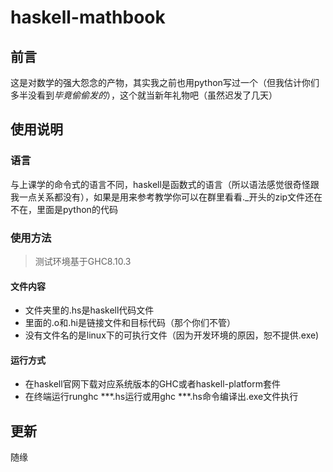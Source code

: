 # haskell-mathbook
## 前言
这是对数学的强大怨念的产物，其实我之前也用python写过一个（但我估计你们多半没看到*毕竟偷偷发的*），这个就当新年礼物吧（虽然迟发了几天）

## 使用说明

### 语言
与上课学的命令式的语言不同，haskell是函数式的语言（所以语法感觉很奇怪跟我一点关系都没有），如果是用来参考教学你可以在群里看看._开头的zip文件还在不在，里面是python的代码
### 使用方法
> 测试环境基于GHC8.10.3
#### 文件内容
* 文件夹里的.hs是haskell代码文件
* 里面的.o和.hi是链接文件和目标代码（那个你们不管）
* 没有文件名的是linux下的可执行文件（因为开发环境的原因，恕不提供.exe)
#### 运行方式
* 在haskell官网下载对应系统版本的GHC或者haskell-platform套件
* 在终端运行runghc ***.hs运行或用ghc ***.hs命令编译出.exe文件执行

## 更新
随缘
